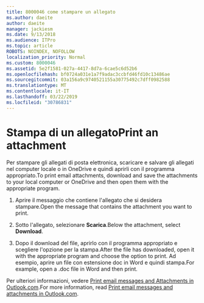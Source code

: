 ```yaml
---
title: 8000046 come stampare un allegato
ms.author: daeite
author: daeite
manager: jackiesm
ms.date: 9/13/2018
ms.audience: ITPro
ms.topic: article
ROBOTS: NOINDEX, NOFOLLOW
localization_priority: Normal
ms.custom: 8000046
ms.assetid: 5e2f1581-027a-4417-8d7a-6cae5c6d52b6
ms.openlocfilehash: bf0724a031e1a7f9adac3ccbfd46fd10c13486ae
ms.sourcegitcommit: 03a156a9c9740521155a30775492c7dff0982588
ms.translationtype: MT
ms.contentlocale: it-IT
ms.lasthandoff: 03/22/2019
ms.locfileid: "30786831"
---
```

# <a name="print-an-attachment"></a><span data-ttu-id="99c09-102">Stampa di un allegato</span><span class="sxs-lookup"><span data-stu-id="99c09-102">Print an attachment</span></span>

<span data-ttu-id="99c09-103">Per stampare gli allegati di posta elettronica, scaricare e salvare gli allegati nel computer locale o in OneDrive e quindi aprirli con il programma appropriato.</span><span class="sxs-lookup"><span data-stu-id="99c09-103">To print email attachments, download and save the attachments to your local computer or OneDrive and then open them with the appropriate program.</span></span>
  
1. <span data-ttu-id="99c09-104">Aprire il messaggio che contiene l'allegato che si desidera stampare.</span><span class="sxs-lookup"><span data-stu-id="99c09-104">Open the message that contains the attachment you want to print.</span></span>
    
2. <span data-ttu-id="99c09-105">Sotto l'allegato, selezionare **Scarica**.</span><span class="sxs-lookup"><span data-stu-id="99c09-105">Below the attachment, select **Download**.</span></span> 
    
3. <span data-ttu-id="99c09-106">Dopo il download del file, aprirlo con il programma appropriato e scegliere l'opzione per la stampa.</span><span class="sxs-lookup"><span data-stu-id="99c09-106">After the file has downloaded, open it with the appropriate program and choose the option to print.</span></span> <span data-ttu-id="99c09-107">Ad esempio, aprire un file con estensione doc in Word e quindi stampa.</span><span class="sxs-lookup"><span data-stu-id="99c09-107">For example, open a .doc file in Word and then print.</span></span>
    
<span data-ttu-id="99c09-108">Per ulteriori informazioni, vedere [Print email messages and Attachments in Outlook.com](https://go.microsoft.com/fwlink/?linkid=2021110&amp;clcid=0x409).</span><span class="sxs-lookup"><span data-stu-id="99c09-108">For more information, read [Print email messages and attachments in Outlook.com](https://go.microsoft.com/fwlink/?linkid=2021110&amp;clcid=0x409).</span></span>
  

